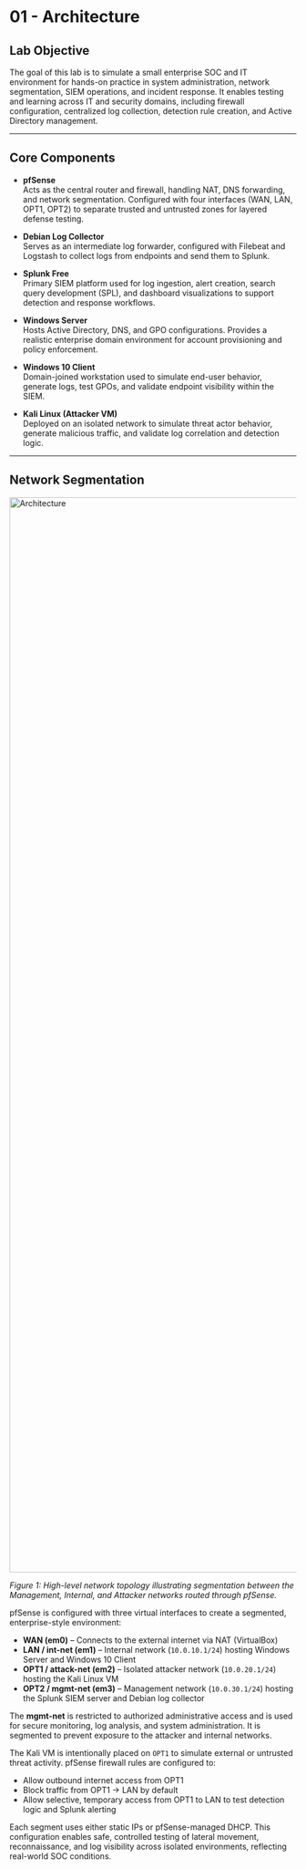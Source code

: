 # 01 - Architecture

## Lab Objective

The goal of this lab is to simulate a small enterprise SOC and IT environment for hands-on practice in system administration, network segmentation, SIEM operations, and incident response. It enables testing and learning across IT and security domains, including firewall configuration, centralized log collection, detection rule creation, and Active Directory management.

---

## Core Components

- **pfSense**  
 Acts as the central router and firewall, handling NAT, DNS forwarding, and network segmentation. Configured with four interfaces (WAN, LAN, OPT1, OPT2) to separate trusted and untrusted zones for layered defense testing.

- **Debian Log Collector**  
Serves as an intermediate log forwarder, configured with Filebeat and Logstash to collect logs from endpoints and send them to Splunk.

- **Splunk Free**  
Primary SIEM platform used for log ingestion, alert creation, search query development (SPL), and dashboard visualizations to support detection and response workflows.

- **Windows Server**  
Hosts Active Directory, DNS, and GPO configurations. Provides a realistic enterprise domain environment for account provisioning and policy enforcement.

- **Windows 10 Client**  
Domain-joined workstation used to simulate end-user behavior, generate logs, test GPOs, and validate endpoint visibility within the SIEM.

- **Kali Linux (Attacker VM)**  
Deployed on an isolated network to simulate threat actor behavior, generate malicious traffic, and validate log correlation and detection logic.
---

## Network Segmentation
<img width="1886" alt="Architecture" src="https://github.com/user-attachments/assets/13da18ad-b338-45aa-8aa8-13a7626887b8" />

*Figure 1: High-level network topology illustrating segmentation between the Management, Internal, and Attacker networks routed through pfSense.*

pfSense is configured with three virtual interfaces to create a segmented, enterprise-style environment:

- **WAN (em0)** – Connects to the external internet via NAT (VirtualBox)  
- **LAN / int-net (em1)** – Internal network (`10.0.10.1/24`) hosting Windows Server and Windows 10 Client  
- **OPT1 / attack-net (em2)** – Isolated attacker network (`10.0.20.1/24`) hosting the Kali Linux VM  
- **OPT2 / mgmt-net (em3)** – Management network (`10.0.30.1/24`) hosting the Splunk SIEM server and Debian log collector

The **mgmt-net** is restricted to authorized administrative access and is used for secure monitoring, log analysis, and system administration. It is segmented to prevent exposure to the attacker and internal networks.

The Kali VM is intentionally placed on `OPT1` to simulate external or untrusted threat activity. pfSense firewall rules are configured to:

- Allow outbound internet access from OPT1 
- Block traffic from OPT1 → LAN by default  
- Allow selective, temporary access from OPT1 to LAN to test detection logic and Splunk alerting

Each segment uses either static IPs or pfSense-managed DHCP. This configuration enables safe, controlled testing of lateral movement, reconnaissance, and log visibility across isolated environments, reflecting real-world SOC conditions.
